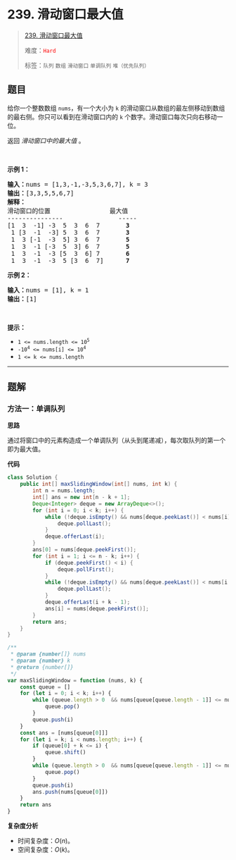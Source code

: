 # 239. 滑动窗口最大值

> [239. 滑动窗口最大值](https://leetcode.cn/problems/sliding-window-maximum/)
>
> 难度：<font color=red>`Hard`</font>
>
> 标签：`队列` `数组` `滑动窗口` `单调队列` `堆（优先队列）`

## 题目

<p>给你一个整数数组 <code>nums</code>，有一个大小为&nbsp;<code>k</code><em>&nbsp;</em>的滑动窗口从数组的最左侧移动到数组的最右侧。你只可以看到在滑动窗口内的 <code>k</code>&nbsp;个数字。滑动窗口每次只向右移动一位。</p>

<p>返回 <em>滑动窗口中的最大值 </em>。</p>

<p>&nbsp;</p>

<p><strong>示例 1：</strong></p>

<pre>
<b>输入：</b>nums = [1,3,-1,-3,5,3,6,7], k = 3
<b>输出：</b>[3,3,5,5,6,7]
<b>解释：</b>
滑动窗口的位置                最大值
---------------               -----
[1  3  -1] -3  5  3  6  7       <strong>3</strong>
 1 [3  -1  -3] 5  3  6  7       <strong>3</strong>
 1  3 [-1  -3  5] 3  6  7      <strong> 5</strong>
 1  3  -1 [-3  5  3] 6  7       <strong>5</strong>
 1  3  -1  -3 [5  3  6] 7       <strong>6</strong>
 1  3  -1  -3  5 [3  6  7]      <strong>7</strong>
</pre>

<p><strong>示例 2：</strong></p>

<pre>
<b>输入：</b>nums = [1], k = 1
<b>输出：</b>[1]
</pre>

<p>&nbsp;</p>

<p><b>提示：</b></p>

<ul>
	<li><code>1 &lt;= nums.length &lt;= 10<sup>5</sup></code></li>
	<li><code>-10<sup>4</sup>&nbsp;&lt;= nums[i] &lt;= 10<sup>4</sup></code></li>
	<li><code>1 &lt;= k &lt;= nums.length</code></li>
</ul>


--------------------

## 题解

### 方法一：单调队列

**思路**

通过将窗口中的元素构造成一个单调队列（从头到尾递减），每次取队列的第一个即为最大值。

**代码**

```java
class Solution {
    public int[] maxSlidingWindow(int[] nums, int k) {
        int n = nums.length;
        int[] ans = new int[n - k + 1];
        Deque<Integer> deque = new ArrayDeque<>();
        for (int i = 0; i < k; i++) {
            while (!deque.isEmpty() && nums[deque.peekLast()] < nums[i]) {
                deque.pollLast();
            }
            deque.offerLast(i);
        }
        ans[0] = nums[deque.peekFirst()];
        for (int i = 1; i <= n - k; i++) {
            if (deque.peekFirst() < i) {
                deque.pollFirst();
            }
            while (!deque.isEmpty() && nums[deque.peekLast()] < nums[i + k - 1]) {
                deque.pollLast();
            }
            deque.offerLast(i + k - 1);
            ans[i] = nums[deque.peekFirst()];
        }
        return ans;
    }
}
```

```js
/**
 * @param {number[]} nums
 * @param {number} k
 * @return {number[]}
 */
var maxSlidingWindow = function (nums, k) {
    const queue = []
    for (let i = 0; i < k; i++) {
        while (queue.length > 0  && nums[queue[queue.length - 1]] <= nums[i]) {
            queue.pop()
        }
        queue.push(i)
    }
    const ans = [nums[queue[0]]]
    for (let i = k; i < nums.length; i++) {
        if (queue[0] + k <= i) {
            queue.shift()
        }
        while (queue.length > 0  && nums[queue[queue.length - 1]] <= nums[i]) {
            queue.pop()
        }
        queue.push(i)
        ans.push(nums[queue[0]])
    }
    return ans
}
```
**复杂度分析**

- 时间复杂度：$O(n)$。
- 空间复杂度：$O(k)$。
